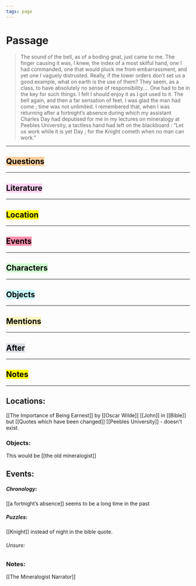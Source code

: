 ```yaml
---
tags: page
---
```


# Passage
> The sound of the bell, as of a boding gnat, just came to me. The finger causing it was, I knew, the index of a most skilful hand, one I had commanded, one that would pluck me from embarrassment, and yet one I vaguely distrusted. Really, if the lower orders don’t set us a good example, what on earth is the use of them? They seem, as a class, to have absolutely no sense of responsibility.... One had to be in the key for such things. I felt I should enjoy it as I got used to it. The bell again, and then a far sensation of feet. I was glad the man had come ; time was not unlimited. I remembered that, when I was returning after a fortnight’s absence during which my assistant Charles Day had deputised for me in my lectures on mineralogy at Peebles University, a tactless hand had left on the blackboard : “Let us work while it is yet Day ; for the Knight cometh when no man can work.”
---
## <mark style="background: #FFB86CA6;">Questions</mark>
---


## <mark style="background: #FFB8EBA6;">Literature</mark>
---

## <mark class="hltr-purple">Location</mark>
---

## <mark style="background: #FF5582A6;">Events</mark>
---

## <mark style="background: #BBFABBA6;">Characters</mark>
---

## <mark style="background: #ABF7F7A6;">Objects</mark>
---

## <mark style="background: #FFF3A3A6;">Mentions</mark>
---

## <mark style="background: #CACFD9A6;">After</mark>
---

## <mark class="hltr-blue">Notes</mark>
---


## Locations:
[[The Importance of Being Earnest]] by [[Oscar Wilde]]
[[John]] in [[Bible]] but [[Quotes which have been changed]]
[[Peebles University]] - doesn't exist.

### Objects: 

This would be [[the old mineralogist]]

## Events:

##### Chronology:
[[a fortnight’s absence]] seems to be a long time in the past

##### Puzzles:
[[Knight]] instead of night in the bible quote.

###### Unsure:

### Notes:

[[The Mineralogist Narrator]]